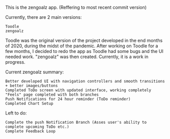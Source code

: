 This is the zengoalz app. (Reffering to most recent commit version)

Currently, there are 2 main versions: 
    
    Toodle
    zengoalz

Toodle was the original version of the project developed in the end months of 2020, during the midst of the pandemic.
After working on Toodle for a few months, I decided to redo the app as Toodle had some bugs and the UI needed work. "zengoalz" was then created. Currently, it is a work in progress.

Current zengoalz summary:

    Better developed UI with navigation controllers and smooth transitions + better images/buttons
    Completed ToDo screen with updated interface, working completely
    "Feels" page completed with both branches
    Push Notifications for 24 hour reminder (ToDo reminder) 
    Completed Chart Setup
    
Left to do:

    Complete the push Notification Branch (Asses user's ability to complete upcoming ToDo etc.)
    Complete Feedback Loop
  
